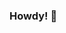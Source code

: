 ### Howdy! 🤠




<!--
**mastaginger/mastaginger** is a ✨ _special_ ✨ repository because its `README.md` (this file) appears on your GitHub profile. meow

-->

